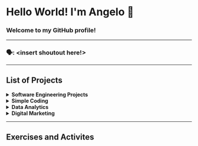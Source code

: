 # Hello World! I'm Angelo 👋
### Welcome to my GitHub profile!
---
### 🗣️: <insert shoutout here!>

---
## List of Projects

<details> 
 <summary><b>Software Engineering Projects</b></summary>
 
  * [FPS-Interactive-Whiteboard](https://github.com/angeloparayno/FPS-Interactive-Whiteboard)
    * <b>Sub Project:</b> [RGB-Led-Flashlights](https://github.com/angeloparayno/RGB-LED-Flashlights)
  * [Attendance-Monitoring-System-for-the-Faculty-of-UST-IICS](https://github.com/angeloparayno/Attendance-Monitoring-System-for-the-Faculty-of-UST-IICS)
</details>
 
<details>
 <summary><b>Simple Coding<b></summary>
  * 2
  * 1
</details>
  
<details>
 <summary><b>Data Analytics</b></summary>
  * [Bisa-Wellness](https://github.com/angeloparayno/Bisa-Wellness)
  * [2021-NYC-Youth-Crime-Rate](https://github.com/angeloparayno/2021-NYC-Youth-Crime-Rate)
</details>

<details>
 <summary><b>Digital Marketing</b></summary>
  * [Lego-Media-Plan](https://github.com/angeloparayno/Lego-Media-Plan)
</details>
  
 ---
 ## Exercises and Activites

<!--
**angeloparayno/angeloparayno** is a ✨ _special_ ✨ repository because its `README.md` (this file) appears on your GitHub profile.

Here are some ideas to get you started:

- 🔭 I’m currently working on ...
- 🌱 I’m currently learning ...
- 👯 I’m looking to collaborate on ...
- 🤔 I’m looking for help with ...
- 💬 Ask me about ...
- 📫 How to reach me: ...
- 😄 Pronouns: ...
- ⚡ Fun fact: ...
-->
